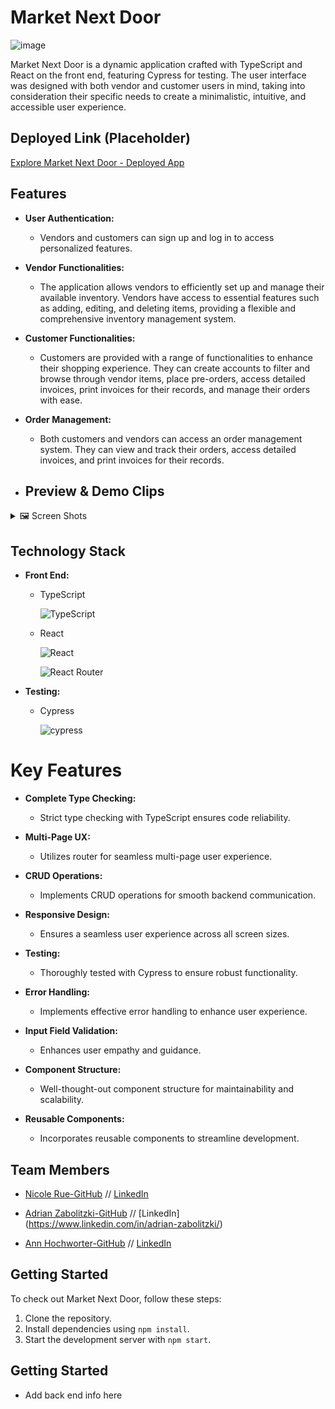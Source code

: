 # Market Next Door
![image](https://github.com/Market-Next-Door/ui-market-next-door/assets/125393235/148e0b22-e963-4f5b-8d6b-d9d19d5520ea)


Market Next Door is a dynamic application crafted with TypeScript and React on the front end, featuring Cypress for testing. The user interface was designed with both vendor and customer users in mind, taking into consideration their specific needs to create a minimalistic, intuitive, and accessible user experience.

## Deployed Link (Placeholder)

[Explore Market Next Door - Deployed App](#)

## Features

- **User Authentication:**

  - Vendors and customers can sign up and log in to access personalized features.

- **Vendor Functionalities:**

  - The application allows vendors to efficiently set up and manage their available inventory. Vendors have access to essential features such as adding, editing, and deleting items, providing a flexible and comprehensive inventory management system.

- **Customer Functionalities:**

  - Customers are provided with a range of functionalities to enhance their shopping experience. They can create accounts to filter and browse through vendor items, place pre-orders, access detailed invoices, print invoices for their records, and manage their orders with ease.

- **Order Management:**
  - Both customers and vendors can access an order management system. They can view and track their orders, access detailed invoices, and print invoices for their records.
 
- ## Preview & Demo Clips
<details>
<summary>
🖼️ Screen Shots
</summary>
<div align="center"> 

### Current Customer User Flow
![image](https://github.com/Market-Next-Door/ui-market-next-door/assets/125393235/0a31eb5b-b970-4bf7-bece-6d8dae7d9758)

![image](https://github.com/Market-Next-Door/ui-market-next-door/assets/125393235/f3b13ad5-9e65-480c-a0b2-41fc4b4c8653)

### Current Vendor User Flow

![image](https://github.com/Market-Next-Door/ui-market-next-door/assets/125393235/43809480-fd27-41cf-be20-7045b011329c)

![image](https://github.com/Market-Next-Door/ui-market-next-door/assets/125393235/d3c16c22-df80-4d79-ae79-155146a4c0b3)







</div>
</details>

## Technology Stack

- **Front End:**

  - TypeScript

    ![TypeScript](https://img.shields.io/badge/typescript-%23007ACC.svg?style=for-the-badge&logo=typescript&logoColor=white)

  - React

     ![React](https://img.shields.io/badge/react-%2320232a.svg?style=for-the-badge&logo=react&logoColor=%2361DAFB)


     ![React Router](https://img.shields.io/badge/React_Router-CA4245?style=for-the-badge&logo=react-router&logoColor=white)

- **Testing:**
   - Cypress 

     ![cypress](https://img.shields.io/badge/-cypress-%23E5E5E5?style=for-the-badge&logo=cypress&logoColor=058a5e)

# Key Features

- **Complete Type Checking:**

  - Strict type checking with TypeScript ensures code reliability.

- **Multi-Page UX:**

  - Utilizes router for seamless multi-page user experience.

- **CRUD Operations:**

  - Implements CRUD operations for smooth backend communication.

- **Responsive Design:**

  - Ensures a seamless user experience across all screen sizes.

- **Testing:**

  - Thoroughly tested with Cypress to ensure robust functionality.

- **Error Handling:**

  - Implements effective error handling to enhance user experience.
 
- **Input Field Validation:**
  - Enhances user empathy and guidance.

- **Component Structure:**

  - Well-thought-out component structure for maintainability and scalability.

- **Reusable Components:**
  - Incorporates reusable components to streamline development.

## Team Members

- [Nicole Rue-GitHub](https://github.com/nicolerue) // [LinkedIn](https://linkedin.com/in/nicolerue)

- [Adrian Zabolitzki-GitHub](https://github.com/ganuza) // [LinkedIn] (https://www.linkedin.com/in/adrian-zabolitzki/)

- [Ann Hochworter-GitHub](https://github.com/ahochworter) // [LinkedIn](https://linkedin.com.in.annhochworter)

## Getting Started

To check out Market Next Door, follow these steps:

1. Clone the repository.
2. Install dependencies using `npm install`.
3. Start the development server with `npm start`.

## Getting Started
- Add back end info here
